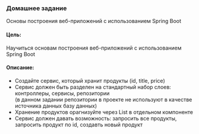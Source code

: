 ### Домашнее задание
Основы построения веб-приложений с использованием Spring Boot

#### Цель:
Научиться основам построения веб-приложений с использованием Spring Boot

#### Описание:

* Создайте сервис, который хранит продукты (id, title, price)
* Сервис должен быть разделен на стандартный набор слоев: контроллеры, сервисы, репозитории<br>
  (в данном задании репозитории в проекте не используют в качестве источника данных базу данных)
* Хранение продуктов орагнизуйте через List в отдельном компоненте
* Сервис должен давать возможность: запросить все продукты, запросить продукт по id, создавть новый продукт
